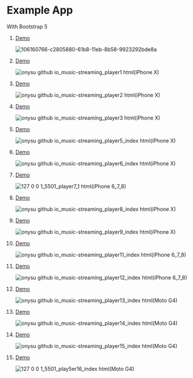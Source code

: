 # Example App

With Bootstrap 5

<ol>
  <li><a href="https://onysu.github.io/music-streaming/">Demo</a></li>

![106160766-c2805880-61b8-11eb-8b58-9923292bde8a](https://user-images.githubusercontent.com/14862922/106560712-09c06d80-655a-11eb-900a-35974ae0116d.png)

  <li><a href="https://onysu.github.io/music-streaming/player1.html">Demo</a></li>

![onysu github io_music-streaming_player1 html(iPhone X)](https://user-images.githubusercontent.com/14862922/106606085-49a44680-6594-11eb-8f1e-4769b33f9966.png)

  <li><a href="https://onysu.github.io/music-streaming/player2.html">Demo</a></li>

![onysu github io_music-streaming_player2 html(iPhone X)](https://user-images.githubusercontent.com/14862922/106606124-54f77200-6594-11eb-883b-bdaa6333116a.png)

  <li><a href="https://onysu.github.io/music-streaming/player3.html">Demo</a></li>

![onysu github io_music-streaming_player3 html(iPhone X)](https://user-images.githubusercontent.com/14862922/106606451-bb7c9000-6594-11eb-82b6-4fcbdca83295.png)

  <li><a href="https://onysu.github.io/music-streaming/player5/index.html">Demo</a></li>

![onysu github io_music-streaming_player5_index html(iPhone X)](https://user-images.githubusercontent.com/14862922/106606498-c800e880-6594-11eb-8f23-252538dfc926.png)

  <li><a href="https://onysu.github.io/music-streaming/player6/index.html">Demo</a></li>

![onysu github io_music-streaming_player6_index html(iPhone X)](https://user-images.githubusercontent.com/14862922/106606534-d3ecaa80-6594-11eb-987d-abd479d73bc6.png)

  <li><a href="https://onysu.github.io/music-streaming/player7/index.html">Demo</a></li>

![127 0 0 1_5501_player7_1 html(iPhone 6_7_8)](https://user-images.githubusercontent.com/14862922/106560030-e34e0280-6558-11eb-96d5-19e4be4c870b.png)

  <li><a href="https://onysu.github.io/music-streaming/player8/index.html">Demo</a></li>

![onysu github io_music-streaming_player8_index html(iPhone X)](https://user-images.githubusercontent.com/14862922/106607473-ec10f980-6595-11eb-942c-7e9735770782.png)

  <li><a href="https://onysu.github.io/music-streaming/player9/index.html">Demo</a></li>

  ![onysu github io_music-streaming_player9_index html(iPhone X)](https://user-images.githubusercontent.com/14862922/106607516-f9c67f00-6595-11eb-85c1-114926d252e7.png)
  
  <li><a href="https://onysu.github.io/music-streaming/player11/index.html">Demo</a></li>

  ![onysu github io_music-streaming_player11_index html(iPhone 6_7_8)](https://user-images.githubusercontent.com/14862922/106859326-76bc3a80-66f5-11eb-954e-735e930e755f.png)

  <li><a href="https://onysu.github.io/music-streaming/player12/index.html">Demo</a></li>

![onysu github io_music-streaming_player12_index html(iPhone 6_7_8)](https://user-images.githubusercontent.com/14862922/106859072-1f1dcf00-66f5-11eb-9b6e-8142e18a0a39.png)

  <li><a href="https://onysu.github.io/music-streaming/player13/index.html">Demo</a></li>

![onysu github io_music-streaming_player13_index html(Moto G4)](https://user-images.githubusercontent.com/14862922/106858880-dfef7e00-66f4-11eb-80c9-a44ff7b5750a.png)

  <li><a href="https://onysu.github.io/music-streaming/player14/index.html">Demo</a></li>

  ![onysu github io_music-streaming_player14_index html(Moto G4)](https://user-images.githubusercontent.com/14862922/106858699-a3238700-66f4-11eb-9071-a459b3f4fc8a.png)

  <li><a href="https://onysu.github.io/music-streaming/player15/index.html">Demo</a></li>

  ![onysu github io_music-streaming_player15_index html(Moto G4)](https://user-images.githubusercontent.com/14862922/106858519-5f308200-66f4-11eb-9709-095887d0d54a.png)

<li><a href="https://onysu.github.io/music-streaming/player16/index.html">Demo</a></li>

![127 0 0 1_5501_play5er16_index html(Moto G4)](https://user-images.githubusercontent.com/14862922/106858351-1c6eaa00-66f4-11eb-8c7c-195279c84223.png)

</ol>